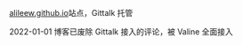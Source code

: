[alileew.github.io](https://alileew.github.io/)站点，Gittalk 托管

2022-01-01 博客已废除 Gittalk 接入的评论，被 Valine 全面接入
